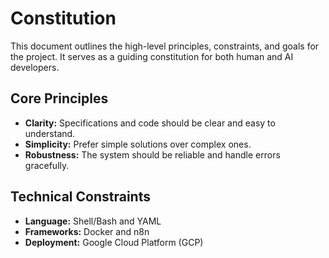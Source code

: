 # Constitution

This document outlines the high-level principles, constraints, and goals for the project. It serves as a guiding constitution for both human and AI developers.

## Core Principles

- **Clarity:** Specifications and code should be clear and easy to understand.
- **Simplicity:** Prefer simple solutions over complex ones.
- **Robustness:** The system should be reliable and handle errors gracefully.

## Technical Constraints

- **Language:** Shell/Bash and YAML
- **Frameworks:** Docker and n8n
- **Deployment:** Google Cloud Platform (GCP)
